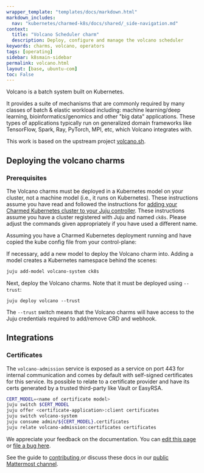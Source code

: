 ```yaml
---
wrapper_template: "templates/docs/markdown.html"
markdown_includes:
  nav: "kubernetes/charmed-k8s/docs/shared/_side-navigation.md"
context:
  title: "Volcano Scheduler charm"
  description: Deploy, configure and manage the volcano scheduler
keywords: charms, volcano, operators
tags: [operating]
sidebar: k8smain-sidebar
permalink: volcano.html
layout: [base, ubuntu-com]
toc: False
---
```


Volcano is a batch system built on Kubernetes. 

It provides a suite of mechanisms that are commonly required by many 
classes of batch & elastic workload including: machine learning/deep learning,
bioinformatics/genomics and other "big data" applications. 
These types of applications typically run on generalized domain frameworks 
like TensorFlow, Spark, Ray, PyTorch, MPI, etc, which Volcano integrates with.

This work is based on the upstream project [volcano.sh][upstream].

## Deploying the volcano charms

### Prerequisites 
The Volcano charms must be deployed in a Kubernetes model on your cluster, not
a machine model (i.e., it runs on Kubernetes). These instructions assume you 
have read and followed the instructions for 
[adding your Charmed Kubernetes cluster to your Juju controller][kubernetes-operators]. 
These instructions assume you have a cluster registered with Juju and named `ck8s`. Please 
adjust the commands given appropriately if you have used a different name.

Assuming you have a Charmed Kubernetes deployment running and have copied the kube config file from your control-plane:

If necessary, add a new model to deploy the Volcano charm into. Adding a model creates a Kubernetes namespace behind the scenes:

```bash
juju add-model volcano-system ck8s
```

Next, deploy the Volcano charms. Note that it must be deployed using `--trust`:

```
juju deploy volcano --trust
```

The `--trust` switch means that the Volcano charms will have access to the Juju credentials required to add/remove CRD and webhook.


## Integrations

### Certificates
The `volcano-admission` service is exposed as a service on port 443 for internal communication and comes
by default with self-signed certificates for this service.  Its possible to relate to a certificate 
provider and have its certs generated by a trusted third-party like Vault or EasyRSA. 

```bash
CERT_MODEL=<name of certificate model>
juju switch $CERT_MODEL
juju offer <certificate-application>:client certificates
juju switch volcano-system
juju consume admin/${CERT_MODEL}.certificates
juju relate volcano-admission:certificates certificates
```


<!-- LINKS -->
[Kubernetes-operators]: /kubernetes/charmed-k8s/docs/operator-charms
[upstream]: https://volcano.sh/

<!-- FEEDBACK -->
<div class="p-notification--information">
  <div class="p-notification__content">
    <p class="p-notification__message">We appreciate your feedback on the documentation. You can
    <a href="https://github.com/charmed-kubernetes/kubernetes-docs/edit/main/pages/k8s/volcano.md" >edit this page</a>
    or
    <a href="https://github.com/charmed-kubernetes/kubernetes-docs/issues/new">file a bug here</a>.</p>
    <p>See the guide to <a href="/kubernetes/charmed-k8s/docs/how-to-contribute"> contributing </a> or discuss these docs in our <a href="https://chat.charmhub.io/charmhub/channels/kubernetes"> public Mattermost channel</a>.</p>
  </div>
</div>
